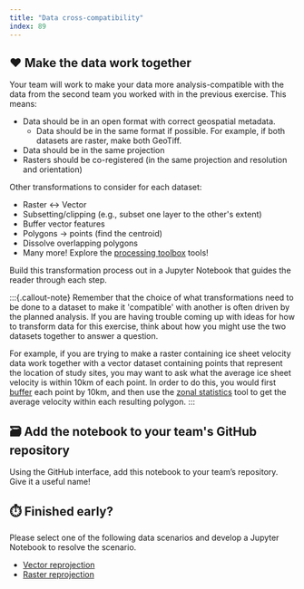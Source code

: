 ```yaml
---
title: "Data cross-compatibility"
index: 89
---
```



## ❤️  Make the data work together

Your team will work to make your data more analysis-compatible with the data from the
second team you worked with in the previous exercise. This means:

* Data should be in an open format with correct geospatial metadata.
    * Data should be in the same format if possible. For example, if both datasets are
      raster, make both GeoTiff.
* Data should be in the same projection
* Rasters should be co-registered (in the same projection and resolution and
  orientation)

Other transformations to consider for each dataset:

* Raster <-> Vector
* Subsetting/clipping (e.g., subset one layer to the other's extent)
* Buffer vector features
* Polygons -> points (find the centroid)
* Dissolve overlapping polygons
* Many more! Explore the
  [processing toolbox](https://docs.qgis.org/3.28/en/docs/user_manual/processing/toolbox.html)
  tools!

Build this transformation process out in a Jupyter Notebook that guides the reader
through each step.

:::{.callout-note}
Remember that the choice of what transformations need to be done to a dataset to
make it 'compatible' with another is often driven by the planned analysis. If
you are having trouble coming up with ideas for how to transform data for this
exercise, think about how you might use the two datasets together to answer a
question.

For example, if you are trying to make a raster containing ice sheet velocity
data work together with a vector dataset containing points that represent the
location of study sites, you may want to ask what the average ice sheet velocity
is within 10km of each point. In order to do this, you would first
[buffer](https://docs.qgis.org/3.28/en/docs/gentle_gis_introduction/vector_spatial_analysis_buffers.html)
each point by 10km, and then use the [zonal
statistics](https://docs.qgis.org/3.28/en/docs/user_manual/processing_algs/qgis/rasteranalysis.html#zonal-statistics)
tool to get the average velocity within each resulting polygon.
:::


## 🗃️ Add the notebook to your team's GitHub repository

Using the GitHub interface, add this notebook to your team’s repository. Give it a
useful name!

## ⏱️ Finished early?

Please select one of the following data scenarios and develop a Jupyter Notebook to
resolve the scenario.

* [Vector reprojection](data-scenarios/vector-needs-reprojection/index.md)
* [Raster reprojection](/content/exercises/data-scenarios/raster-needs-reprojection)
